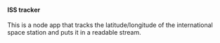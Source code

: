 #### ISS tracker
This is a node app that tracks the latitude/longitude of the international space station and puts it in a readable stream.
